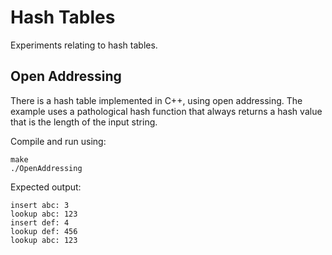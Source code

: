 # Hash Tables

Experiments relating to hash tables.

## Open Addressing

There is a hash table implemented in C++, using open addressing. The example uses a pathological hash function that always returns a hash value that is the length of the input string.

Compile and run using:

    make
    ./OpenAddressing

Expected output:

    insert abc: 3
    lookup abc: 123
    insert def: 4
    lookup def: 456
    lookup abc: 123
